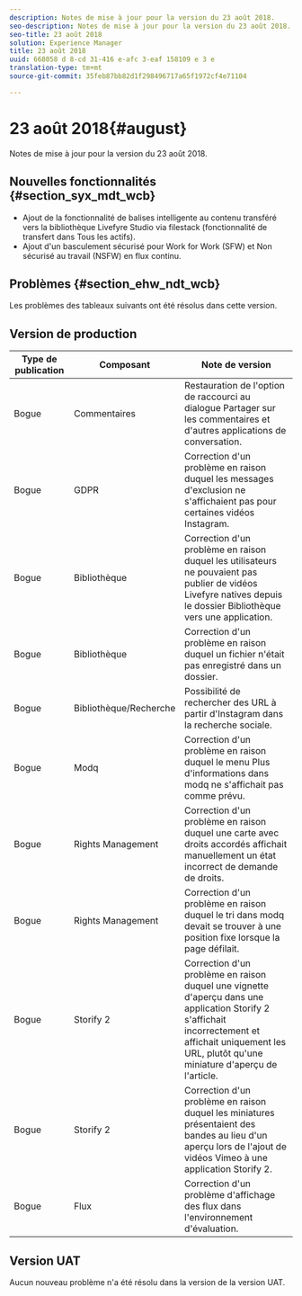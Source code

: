 ```yaml
---
description: Notes de mise à jour pour la version du 23 août 2018.
seo-description: Notes de mise à jour pour la version du 23 août 2018.
seo-title: 23 août 2018
solution: Experience Manager
title: 23 août 2018
uuid: 668058 d 8-cd 31-416 e-afc 3-eaf 158109 e 3 e
translation-type: tm+mt
source-git-commit: 35feb87bb82d1f298496717a65f1972cf4e71104

---
```



# 23 août 2018{#august}

Notes de mise à jour pour la version du 23 août 2018.

## Nouvelles fonctionnalités {#section_syx_mdt_wcb}

* Ajout de la fonctionnalité de balises intelligente au contenu transféré vers la bibliothèque Livefyre Studio via filestack (fonctionnalité de transfert dans Tous les actifs).
* Ajout d&#39;un basculement sécurisé pour Work for Work (SFW) et Non sécurisé au travail (NSFW) en flux continu.

## Problèmes {#section_ehw_ndt_wcb}

Les problèmes des tableaux suivants ont été résolus dans cette version.

## Version de production

| **Type de publication** | **Composant** | **Note de version** |
|---|---|---|
| Bogue | Commentaires | Restauration de l&#39;option de raccourci au dialogue Partager sur les commentaires et d&#39;autres applications de conversation. |
| Bogue | GDPR | Correction d&#39;un problème en raison duquel les messages d&#39;exclusion ne s&#39;affichaient pas pour certaines vidéos Instagram. |
| Bogue | Bibliothèque | Correction d&#39;un problème en raison duquel les utilisateurs ne pouvaient pas publier de vidéos Livefyre natives depuis le dossier Bibliothèque vers une application. |
| Bogue | Bibliothèque | Correction d&#39;un problème en raison duquel un fichier n&#39;était pas enregistré dans un dossier. |
| Bogue | Bibliothèque/Recherche | Possibilité de rechercher des URL à partir d&#39;Instagram dans la recherche sociale. |
| Bogue | Modq | Correction d&#39;un problème en raison duquel le menu Plus d&#39;informations dans modq ne s&#39;affichait pas comme prévu. |
| Bogue | Rights Management | Correction d&#39;un problème en raison duquel une carte avec droits accordés affichait manuellement un état incorrect de demande de droits. |
| Bogue | Rights Management | Correction d&#39;un problème en raison duquel le tri dans modq devait se trouver à une position fixe lorsque la page défilait. |
| Bogue | Storify 2 | Correction d&#39;un problème en raison duquel une vignette d&#39;aperçu dans une application Storify 2 s&#39;affichait incorrectement et affichait uniquement les URL, plutôt qu&#39;une miniature d&#39;aperçu de l&#39;article. |
| Bogue | Storify 2 | Correction d&#39;un problème en raison duquel les miniatures présentaient des bandes au lieu d&#39;un aperçu lors de l&#39;ajout de vidéos Vimeo à une application Storify 2. |
| Bogue | Flux | Correction d&#39;un problème d&#39;affichage des flux dans l&#39;environnement d&#39;évaluation. |

## Version UAT

Aucun nouveau problème n&#39;a été résolu dans la version de la version UAT.

